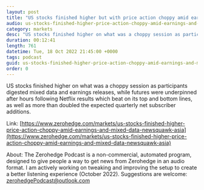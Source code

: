 ```yaml
---
layout: post
title: "US stocks finished higher but with price action choppy amid earnings and mixed data - Newsquawk Asia-Pac Market Open"
audio: us-stocks-finished-higher-price-action-choppy-amid-earnings-and-mixed-data-newsquawk-asia-0
category: markets
desc: "US stocks finished higher on what was a choppy session as participants digested mixed data and earnings releases, while futures were underpinned after hours following Netflix results which beat on its top and bottom lines, as well as more than doubled the expected quarterly net subscriber additions."
duration: 00:12:41
length: 761
datetime: Tue, 18 Oct 2022 21:45:00 +0000
tags: podcast
guid: us-stocks-finished-higher-price-action-choppy-amid-earnings-and-mixed-data-newsquawk-asia-0
order: 0
---
```

US stocks finished higher on what was a choppy session as participants digested mixed data and earnings releases, while futures were underpinned after hours following Netflix results which beat on its top and bottom lines, as well as more than doubled the expected quarterly net subscriber additions.

Link: [https://www.zerohedge.com/markets/us-stocks-finished-higher-price-action-choppy-amid-earnings-and-mixed-data-newsquawk-asia](https://www.zerohedge.com/markets/us-stocks-finished-higher-price-action-choppy-amid-earnings-and-mixed-data-newsquawk-asia)

About: The Zerohedge Podcast is a non-commercial, automated program, designed to give people a way to get news from Zerohedge in an audio format.  I am actively working on tweaking and improving the setup to create a better listening experience (October 2022).  Suggestions are welcome: [zerohedgePodcast@outlook.com](mailto:zerohedgePodcast@outlook.com)